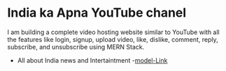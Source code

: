 # India ka Apna YouTube chanel
I am building a complete video hosting website similar to YouTube with all the features like login, signup, upload
video, like, dislike, comment, reply, subscribe, and unsubscribe using MERN Stack.
- All about India news and Intertaintment -[model-Link](https://stackblitz.com/edit/stackblitz-starters-9kjpdc?file=models%2Fhospital-management%2Fhospital.models.js)

